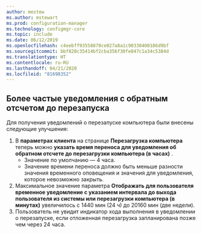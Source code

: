 ```yaml
---
author: mestew
ms.author: mstewart
ms.prod: configuration-manager
ms.technology: configmgr-core
ms.topic: include
ms.date: 06/12/2019
ms.openlocfilehash: c4eebff93558870ce027a8a1c90330400186d9bf
ms.sourcegitcommit: bbf820c35414bf2cba356f30fe047c1a34c5384d
ms.translationtype: HT
ms.contentlocale: ru-RU
ms.lasthandoff: 04/21/2020
ms.locfileid: "81698352"
---
```

## <a name="more-frequent-countdown-notifications-for-restarts"></a>Более частые уведомления с обратным отсчетом до перезапуска
<!--3976435-->
Для получения уведомлений о перезапуске компьютера были внесены следующие улучшения:

1. В **параметрах клиента** на странице **Перезагрузка компьютера** теперь можно **указать время переноса для уведомления об обратном отсчете до перезагрузки компьютера (в часах)** .
     - Значение по умолчанию — 4 часа.
     - Значение времени переноса должно быть меньше разности значения временного оповещения и значения для уведомления, которое невозможно закрыть.
2. Максимальное значение параметра **Отображать для пользователя временное уведомление с указанием интервала до выхода пользователя из системы или перезагрузки компьютера (в минутах)** увеличилось с 1440 мин (24 ч) до 20160 мин (две недели).
3. Пользователь не увидит индикатор хода выполнения в уведомлении о перезапуске, если отложенная перезагрузка запланирована позже чем через 24 часа.
